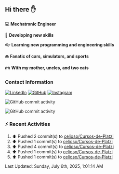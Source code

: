 ## Hi there ✋

:computer: **Mechatronic Engineer**

:pencil: **Developing new skills**

:eyeglasses: **Learning new programming and engineering skills**

:oncoming_automobile: **Fanatic of cars, simulators, and sports**

:family: **With my mother, uncles, and two cats**

### Contact Information

[![LinkedIn](https://img.shields.io/badge/LinkedIn-Profile-blue?logo=linkedin)](https://www.linkedin.com/in/mario-alexander-vargas-celis/)      [![GitHub](https://img.shields.io/badge/GitHub-Profile-black?logo=github)](https://github.com/celioso)      [![Instagram](https://img.shields.io/badge/Instagram-Profile-E4405F?logo=instagram&logoColor=white)](https://www.instagram.com/celismarioalexander/)

![GitHub commit activity](https://img.shields.io/github/commit-activity/w/celioso/Cursos-de-Platzi)

![GitHub commit activity](https://img.shields.io/github/commit-activity/m/celioso/Cursos-de-Platzi)

### :zap: Recent Activities
<!--RECENT_ACTIVITY:start-->
1. ⬆️ Pushed 2 commit(s) to [celioso/Cursos-de-Platzi](https://github.com/celioso/Cursos-de-Platzi)<br>
2. ⬆️ Pushed 1 commit(s) to [celioso/Cursos-de-Platzi](https://github.com/celioso/Cursos-de-Platzi)<br>
3. ⬆️ Pushed 4 commit(s) to [celioso/Cursos-de-Platzi](https://github.com/celioso/Cursos-de-Platzi)<br>
4. ⬆️ Pushed 1 commit(s) to [celioso/Cursos-de-Platzi](https://github.com/celioso/Cursos-de-Platzi)<br>
5. ⬆️ Pushed 1 commit(s) to [celioso/Cursos-de-Platzi](https://github.com/celioso/Cursos-de-Platzi)<br>
<!--RECENT_ACTIVITY:end-->

<!--RECENT_ACTIVITY:last_update-->
Last Updated: Sunday, July 6th, 2025, 1:01:14 AM
<!--RECENT_ACTIVITY:last_update_end-->
